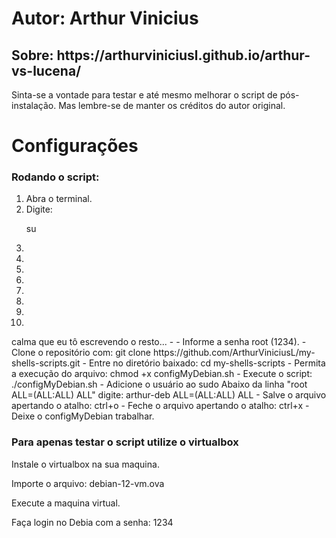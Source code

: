<h1>Autor: Arthur Vinicius</h1>
<h2>Sobre: https://arthurviniciusl.github.io/arthur-vs-lucena/</h2>

<p>Sinta-se a vontade para testar e até mesmo melhorar o script de pós-instalação. Mas lembre-se de manter os créditos do autor original.</p>

<h1>Configurações</h1>

<h3>Rodando o script:</h3>
<ol>
    <li>Abra o terminal.</li>
    <li>Digite:
        <p>su</p>
    </li>
    <li></li>
    <li></li>
    <li></li>
    <li></li>
    <li></li>
    <li></li>
    <li></li>
    <li></li>
</ol>
    <p></p>
    <p1>calma que eu tô escrevendo o resto...</p1>
    - 
    - Informe a senha root (1234).
    - Clone o repositório com:
        git clone https://github.com/ArthurViniciusL/my-shells-scripts.git
    - Entre no diretório baixado:
        cd my-shells-scripts
    - Permita a execução do arquivo:
        chmod +x configMyDebian.sh
    - Execute o script:
        ./configMyDebian.sh
    - Adicione o usuário ao sudo Abaixo da linha "root ALL=(ALL:ALL) ALL" 
        digite: arthur-deb ALL=(ALL:ALL) ALL
    - Salve o arquivo apertando o atalho: ctrl+o
    - Feche o arquivo apertando o atalho: ctrl+x
    - Deixe o configMyDebian trabalhar.
    
<h3>Para apenas testar o script utilize o virtualbox</h3>
<p>Instale o virtualbox na sua maquina.</p>
<p>Importe o arquivo: debian-12-vm.ova</p>
<p>Execute a maquina virtual.</p>
<p>Faça login no Debia com a senha: 1234</p>
